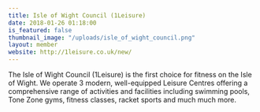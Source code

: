 ```yaml
---
title: Isle of Wight Council (1Leisure)
date: 2018-01-26 01:18:00 
is_featured: false
thumbnail_image: "/uploads/isle_of_wight_council.png"
layout: member
website: http://1leisure.co.uk/new/
---
```


The Isle of Wight Council (1Leisure) is the first choice for fitness on the Isle of Wight. We operate 3 modern, well-equipped Leisure Centres offering a comprehensive range of activities and facilities including swimming pools, Tone Zone gyms, fitness classes, racket sports and much much more.